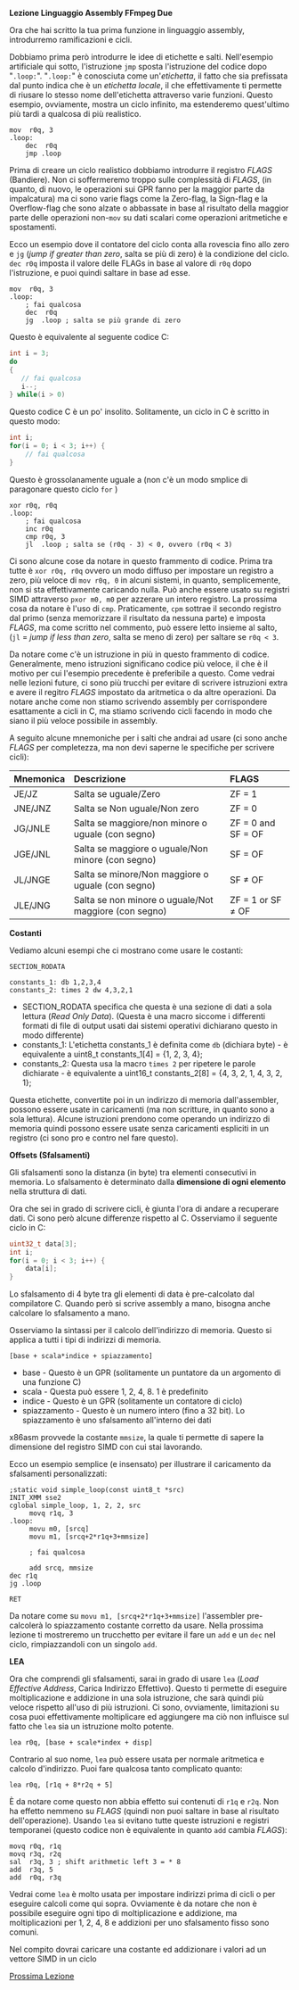 **Lezione Linguaggio Assembly FFmpeg Due**  

Ora che hai scritto la tua prima funzione in linguaggio assembly, introdurremo ramificazioni e cicli.  

Dobbiamo prima però introdurre le idee di etichette e salti. Nell'esempio artificiale qui sotto, l'istruzione `jmp` sposta l'istruzione del codice dopo "`.loop:`". "`.loop:`" è conosciuta come un'*etichetta*, il fatto che sia prefissata dal punto indica che è un *etichetta locale*, il che effettivamente ti permette di riusare lo stesso nome dell'etichetta attraverso varie funzioni. Questo esempio, ovviamente, mostra un ciclo infinito, ma estenderemo quest'ultimo più tardi a qualcosa di più realistico.

```assembly
mov  r0q, 3
.loop:
    dec  r0q
    jmp .loop
```

Prima di creare un ciclo realistico dobbiamo introdurre il registro *FLAGS* (Bandiere). Non ci soffermeremo troppo sulle complessità di *FLAGS*, (in quanto, di nuovo, le operazioni sui GPR fanno per la maggior parte da impalcatura) ma ci sono varie flags come la Zero-flag, la Sign-flag e la Overflow-flag che sono alzate o abbassate in base al risultato della maggior parte delle operazioni non-`mov` su dati scalari come operazioni aritmetiche e spostamenti.

Ecco un esempio dove il contatore del ciclo conta alla rovescia fino allo zero e `jg` (*jump if greater than zero*, salta se più di zero) è la condizione del ciclo. `dec r0q` imposta il valore delle FLAGs in base al valore di `r0q` dopo l'istruzione, e puoi quindi saltare in base ad esse.

```assembly
mov  r0q, 3
.loop:
    ; fai qualcosa
    dec  r0q
    jg  .loop ; salta se più grande di zero
```

Questo è equivalente al seguente codice C:

```c
int i = 3;
do
{
   // fai qualcosa
   i--;
} while(i > 0)
```

Questo codice C è un po' insolito. Solitamente, un ciclo in C è scritto in questo modo:

```c
int i;
for(i = 0; i < 3; i++) {
    // fai qualcosa
}
```

Questo è grossolanamente uguale a (non c'è un modo smplice di paragonare questo ciclo ```for``` )

```assembly
xor r0q, r0q
.loop:
    ; fai qualcosa
    inc r0q
    cmp r0q, 3
    jl  .loop ; salta se (r0q - 3) < 0, ovvero (r0q < 3)
```

Ci sono alcune cose da notare in questo frammento di codice. Prima tra tutte è ```xor r0q, r0q``` ovvero un modo diffuso per impostare un registro a zero, più veloce di ```mov r0q, 0``` in alcuni sistemi, in quanto, semplicemente, non si sta effettivamente caricando nulla. Può anche essere usato su registri SIMD attraverso ```pxor m0, m0``` per azzerare un intero registro. La prossima cosa da notare è l'uso di `cmp`. Praticamente, `cpm` sottrae il secondo registro dal primo (senza memorizzare il risultato da nessuna parte) e imposta *FLAGS*, ma come scritto nel commento, può essere letto insieme al salto, (`jl` = *jump if less than zero*, salta se meno di zero) per saltare se ```r0q < 3```.

Da notare come c'è un istruzione in più in questo frammento di codice. Generalmente, meno istruzioni significano codice più veloce, il che è il motivo per cui l'esempio precedente è preferibile a questo. Come vedrai nelle lezioni future, ci sono più trucchi per evitare di scrivere istruzioni extra e avere il regitro *FLAGS* impostato da aritmetica o da altre operazioni. Da notare anche come non stiamo scrivendo assembly per corrispondere esattamente a cicli in C, ma stiamo scrivendo cicli facendo in modo che siano il più veloce possibile in assembly.

A seguito alcune mnemoniche per i salti che andrai ad usare (ci sono anche *FLAGS* per completezza, ma non devi saperne le specifiche per scrivere cicli):

| Mnemonica | Descrizione  | FLAGS |
| :---- | :---- | :---- |
| JE/JZ | Salta se uguale/Zero | ZF = 1 |
| JNE/JNZ | Salta se Non uguale/Non zero | ZF = 0 |
| JG/JNLE | Salta se maggiore/non minore o uguale (con segno) | ZF = 0 and SF = OF |
| JGE/JNL | Salta se maggiore o uguale/Non minore (con segno) | SF = OF |
| JL/JNGE | Salta se minore/Non maggiore o uguale (con segno) | SF ≠ OF |
| JLE/JNG | Salta se non minore o uguale/Not maggiore (con segno) | ZF = 1 or SF ≠ OF |

**Costanti**

Vediamo alcuni esempi che ci mostrano come usare le costanti:

```assembly
SECTION_RODATA

constants_1: db 1,2,3,4
constants_2: times 2 dw 4,3,2,1
```

* SECTION_RODATA specifica che questa è una sezione di dati a sola lettura (*Read Only Data*). (Questa è una macro siccome i differenti formati di file di output usati dai sistemi operativi dichiarano questo in modo differente)
* constants\_1: L'etichetta constants\_1 è definita come ```db``` (dichiara byte) - è equivalente a uint8\_t constants\_1\[4\] = {1, 2, 3, 4};
* constants\_2: Questa usa la macro ```times 2``` per ripetere le parole dichiarate - è equivalente a uint16\_t constants\_2\[8\] = {4, 3, 2, 1, 4, 3, 2, 1};

Questa etichette, convertite poi in un indirizzo di memoria dall'assembler, possono essere usate in caricamenti (ma non scritture, in quanto sono a sola lettura). Alcune istruzioni prendono come operando un indirizzo di memoria quindi possono essere usate senza caricamenti espliciti in un registro (ci sono pro e contro nel fare questo).

**Offsets (Sfalsamenti)**  

Gli sfalsamenti sono la distanza (in byte) tra elementi consecutivi in memoria. Lo sfalsamento è determinato dalla **dimensione di ogni elemento** nella struttura di dati.

Ora che sei in grado di scrivere cicli, è giunta l'ora di andare a recuperare dati. Ci sono però alcune differenze rispetto al C. Osserviamo il seguente ciclo in C:

```c
uint32_t data[3];
int i;
for(i = 0; i < 3; i++) {
    data[i];
}
```

Lo sfalsamento di 4 byte tra gli elementi di data è pre-calcolato dal compilatore C. Quando però si scrive assembly a mano, bisogna anche calcolare lo sfalsamento a mano.

Osserviamo la sintassi per il calcolo dell'indirizzo di memoria. Questo si applica a tutti i tipi di indirizzi di memoria.

```assembly
[base + scala*indice + spiazzamento]
```

* base - Questo è un GPR (solitamente un puntatore da un argomento di una funzione C)
* scala - Questa può essere 1, 2, 4, 8. 1 è predefinito
* indice - Questo è un GPR (solitamente un contatore di ciclo)
* spiazzamento - Questo è un numero intero (fino a 32 bit). Lo spiazzamento è uno sfalsamento all'interno dei dati

x86asm provvede la costante `mmsize`, la quale ti permette di sapere la dimensione del registro SIMD con cui stai lavorando.

Ecco un esempio semplice (e insensato) per illustrare il caricamento da sfalsamenti personalizzati:

```assembly
;static void simple_loop(const uint8_t *src)
INIT_XMM sse2
cglobal simple_loop, 1, 2, 2, src
     movq r1q, 3
.loop:
     movu m0, [srcq]
     movu m1, [srcq+2*r1q+3+mmsize]

     ; fai qualcosa

     add srcq, mmsize
dec r1q
jg .loop

RET
```

Da notare come su ```movu m1, [srcq+2*r1q+3+mmsize]``` l'assembler pre-calcolerà lo spiazzamento costante corretto da usare. Nella prossima lezione ti mostreremo un trucchetto per evitare il fare un `add` e un `dec` nel ciclo, rimpiazzandoli con un singolo `add`.

**LEA**  

Ora che comprendi gli sfalsamenti, sarai in grado di usare `lea` (*Load Effective Address*, Carica Indirizzo Effettivo). Questo ti permette di eseguire moltiplicazione e addizione in una sola istruzione, che sarà quindi più veloce rispetto all'uso di più istruzioni. Ci sono, ovviamente, limitazioni su cosa puoi effettivamente moltiplicare ed aggiungere ma ciò non influisce sul fatto che `lea` sia un istruzione molto potente.

```assembly
lea r0q, [base + scale*index + disp]
```

Contrario al suo nome, `lea` può essere usata per normale aritmetica e calcolo d'indirizzo. Puoi fare qualcosa tanto complicato quanto:

```assembly
lea r0q, [r1q + 8*r2q + 5]
```

È da notare come questo non abbia effetto sui contenuti di `r1q` e `r2q`. Non ha effetto nemmeno su *FLAGS* (quindi non puoi saltare in base al risultato dell'operazione). Usando `lea` si evitano tutte queste istruzioni e registri temporanei (questo codice non è equivalente in quanto `add` cambia *FLAGS*):

```assembly
movq r0q, r1q
movq r3q, r2q
sal  r3q, 3 ; shift arithmetic left 3 = * 8
add  r3q, 5
add  r0q, r3q
```

Vedrai come `lea` è molto usata per impostare indirizzi prima di cicli o per eseguire calcoli come qui sopra. Ovviamente è da notare che non è possibile eseguire ogni tipo di moltiplicazione e addizione, ma moltiplicazioni per 1, 2, 4, 8 e addizioni per uno sfalsamento fisso sono comuni.

Nel compito dovrai caricare una costante ed addizionare i valori ad un vettore SIMD in un ciclo

[Prossima Lezione](../lesson_03/index.it.md)
